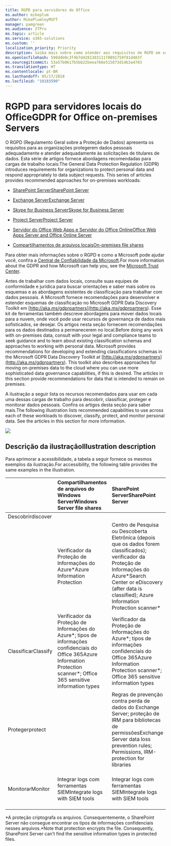 ```yaml
---
title: RGPD para servidores do Office
ms.author: mikeplum
author: MikePlumleyMSFT
manager: pamgreen
ms.audience: ITPro
ms.topic: article
ms.service: o365-solutions
ms.custom: ''
localization_priority: Priority
description: Saiba mais sobre como atender aos requisitos de RGPD em servidores locais do Office.
ms.openlocfilehash: 598d4b0c3f4b7d4281383111f0891759f81d483f
ms.sourcegitcommit: 53a57b0617b5bb22beea766e515873d14b3a4783
ms.translationtype: HT
ms.contentlocale: pt-BR
ms.lasthandoff: 05/17/2018
ms.locfileid: "19183590"
---
```

# <a name="gdpr-for-office-on-premises-servers"></a><span data-ttu-id="3ad95-103">RGPD para servidores locais do Office</span><span class="sxs-lookup"><span data-stu-id="3ad95-103">GDPR for Office on-premises Servers</span></span>

<span data-ttu-id="3ad95-p101">O RGPD (Regulamento Geral sobre a Proteção de Dados) apresenta os requisitos para as organizações protegerem dados pessoais adequadamente e atender adequadamente às solicitações de titulares de dados. Esta série de artigos fornece abordagens recomendadas para cargas de trabalho locais:</span><span class="sxs-lookup"><span data-stu-id="3ad95-p101">The General Data Protection Regulation (GDPR) introduces requirements for organizations to protect personal data and respond appropriately to data subject requests. This series of articles provides recommended approaches for on-premises workloads:</span></span>

-   [<span data-ttu-id="3ad95-106">SharePoint Server</span><span class="sxs-lookup"><span data-stu-id="3ad95-106">SharePoint Server</span></span>](gdpr-for-sharepoint-server.md)

-   [<span data-ttu-id="3ad95-107">Exchange Server</span><span class="sxs-lookup"><span data-stu-id="3ad95-107">Exchange Server</span></span>](gdpr-for-exchange-server.md)

-   [<span data-ttu-id="3ad95-108">Skype for Business Server</span><span class="sxs-lookup"><span data-stu-id="3ad95-108">Skype for Business Server</span></span>](gdpr-for-skype-for-business-server.md)

-   [<span data-ttu-id="3ad95-109">Project Server</span><span class="sxs-lookup"><span data-stu-id="3ad95-109">Project Server</span></span>](gdpr-for-project-server.md)

-   [<span data-ttu-id="3ad95-110">Servidor do Office Web Apps e Servidor do Office Online</span><span class="sxs-lookup"><span data-stu-id="3ad95-110">Office Web Apps Server and Office Online Server</span></span>](gdpr-for-office-online-server.md)

-   [<span data-ttu-id="3ad95-111">Compartilhamentos de arquivos locais</span><span class="sxs-lookup"><span data-stu-id="3ad95-111">On-premises file shares</span></span>](gdpr-for-on-premises-file-shares.md)

<span data-ttu-id="3ad95-112">Para obter mais informações sobre o RGPD e como a Microsoft pode ajudar você, confira a [Central de Confiabilidade da Microsoft](https://www.microsoft.com/pt-BR/TrustCenter/Privacy/gdpr/default.aspx).</span><span class="sxs-lookup"><span data-stu-id="3ad95-112">For more information about the GDPR and how Microsoft can help you, see the [Microsoft Trust Center](https://www.microsoft.com/pt-BR/TrustCenter/Privacy/gdpr/default.aspx).</span></span>

<span data-ttu-id="3ad95-p102">Antes de trabalhar com dados locais, consulte suas equipes de conformidade e jurídica para buscar orientações e saber mais sobre os esquemas e as abordagens existentes de classificação para trabalhar com dados pessoais. A Microsoft fornece recomendações para desenvolver e estender esquemas de classificação no Microsoft GDPR Data Discovery Toolkit em [http://aka.ms/gdprpartners](<http://aka.ms/gdprpartners>). Esse kit de ferramentas também descreve abordagens para mover dados locais para a nuvem, onde você pode usar recursos de governança de dados mais sofisticados, se desejar. Os artigos nesta seção fornecem recomendações para os dados destinados a permanecerem no local.</span><span class="sxs-lookup"><span data-stu-id="3ad95-p102">Before doing any work with on-premises data, consult with your legal and compliance teams to seek guidance and to learn about existing classification schemas and approaches to working with personal data. Microsoft provides recommendations for developing and extending classifications schemas in the Microsoft GDPR Data Discovery Toolkit at [http://aka.ms/gdprpartners](<http://aka.ms/gdprpartners>). This toolkit also describes approaches for moving on-premises data to the cloud where you can use more sophisticated data governance capabilities, if this is desired. The articles in this section provide recommendations for data that is intended to remain on premises.</span></span>

<span data-ttu-id="3ad95-p103">A ilustração a seguir lista os recursos recomendados para usar em cada uma dessas cargas de trabalho para descobrir, classificar, proteger e monitorar dados pessoais. Confira os artigos desta seção para saber mais.</span><span class="sxs-lookup"><span data-stu-id="3ad95-p103">The following illustration lists recommended capabilities to use across each of these workloads to discover, classify, protect, and monitor personal data. See the articles in this section for more information.</span></span>

![](media/gdpr-for-office-servers_image1.png)

## <a name="illustration-description"></a><span data-ttu-id="3ad95-119">Descrição da ilustração</span><span class="sxs-lookup"><span data-stu-id="3ad95-119">Illustration description</span></span>

<span data-ttu-id="3ad95-120">Para aprimorar a acessibilidade, a tabela a seguir fornece os mesmos exemplos da ilustração.</span><span class="sxs-lookup"><span data-stu-id="3ad95-120">For accessibility, the following table provides the same examples in the illustration.</span></span>

|             |<span data-ttu-id="3ad95-121">Compartilhamentos de arquivos do Windows Server</span><span class="sxs-lookup"><span data-stu-id="3ad95-121">Windows Server file shares</span></span>|<span data-ttu-id="3ad95-122">SharePoint Server</span><span class="sxs-lookup"><span data-stu-id="3ad95-122">SharePoint Server</span></span>|<span data-ttu-id="3ad95-123">Exchange Server</span><span class="sxs-lookup"><span data-stu-id="3ad95-123">Exchange Server</span></span>|<span data-ttu-id="3ad95-124">Skype for Business</span><span class="sxs-lookup"><span data-stu-id="3ad95-124">Skype for Business</span></span>|<span data-ttu-id="3ad95-125">Project Server</span><span class="sxs-lookup"><span data-stu-id="3ad95-125">Project Server</span></span>|
|:------------|:-------------------------|:----------------|:--------------|:-----------------|:-------------|
|<span data-ttu-id="3ad95-126">Descobrir</span><span class="sxs-lookup"><span data-stu-id="3ad95-126">discover
</span></span>|<span data-ttu-id="3ad95-127">Verificador da Proteção de Informações do Azure\*</span><span class="sxs-lookup"><span data-stu-id="3ad95-127">Azure Information Protection</span></span>|<span data-ttu-id="3ad95-128">Centro de Pesquisa ou Descoberta Eletrônica (depois que os dados forem classificados); verificador da Proteção de Informações do Azure\*</span><span class="sxs-lookup"><span data-stu-id="3ad95-128">Search Center or eDiscovery (after data is classified); Azure Information Protection scanner\*</span></span>|<span data-ttu-id="3ad95-129">Portal de Descoberta Eletrônica do Exchange</span><span class="sxs-lookup"><span data-stu-id="3ad95-129">Exchange eDiscovery Portal</span></span>|<span data-ttu-id="3ad95-130">Portal de Descoberta Eletrônica do Exchange</span><span class="sxs-lookup"><span data-stu-id="3ad95-130">Exchange eDiscovery portal</span></span>|<span data-ttu-id="3ad95-131">Scripts SQL para descobrir e exportar</span><span class="sxs-lookup"><span data-stu-id="3ad95-131">SQL scripts for discovery and exporting</span></span>|
|<span data-ttu-id="3ad95-132">Classificar</span><span class="sxs-lookup"><span data-stu-id="3ad95-132">Classify</span></span>|<span data-ttu-id="3ad95-133">Verificador da Proteção de Informações do Azure\*; tipos de informações confidenciais do Office 365</span><span class="sxs-lookup"><span data-stu-id="3ad95-133">Azure Information Protection scanner\*; Office 365 sensitive information types</span></span>|<span data-ttu-id="3ad95-134">Verificador da Proteção de Informações do Azure\*; tipos de informações confidenciais do Office 365</span><span class="sxs-lookup"><span data-stu-id="3ad95-134">Azure Information Protection scanner\*; Office 365 sensitive information types</span></span>|<span data-ttu-id="3ad95-135">Marcas e políticas de retenção do Exchange</span><span class="sxs-lookup"><span data-stu-id="3ad95-135">Exchange retention tags and retention policies</span></span>|<span data-ttu-id="3ad95-136">Marcas e políticas de retenção do Exchange</span><span class="sxs-lookup"><span data-stu-id="3ad95-136">Exchange retention tags and retention policies</span></span>||
|<span data-ttu-id="3ad95-137">Proteger</span><span class="sxs-lookup"><span data-stu-id="3ad95-137">protect</span></span>||<span data-ttu-id="3ad95-138">Regras de prevenção contra perda de dados do Exchange Server; proteção de IRM para bibliotecas de permissões</span><span class="sxs-lookup"><span data-stu-id="3ad95-138">Exchange Server data loss prevention rules; Permissions, IRM-protection for libraries</span></span>|<span data-ttu-id="3ad95-139">Regras de prevenção contra perda de dados do Exchange Server; integração de IRM com o Exchange Server</span><span class="sxs-lookup"><span data-stu-id="3ad95-139">Exchange Server data loss prevention rules; IRM integration with Exchange Server</span></span>|||
|<span data-ttu-id="3ad95-140">Monitorar</span><span class="sxs-lookup"><span data-stu-id="3ad95-140">Monitor</span></span>|<span data-ttu-id="3ad95-141">Integrar logs com ferramentas SIEM</span><span class="sxs-lookup"><span data-stu-id="3ad95-141">Integrate logs with SIEM tools</span></span>|<span data-ttu-id="3ad95-142">Integrar logs com ferramentas SIEM</span><span class="sxs-lookup"><span data-stu-id="3ad95-142">Integrate logs with SIEM tools</span></span>|<span data-ttu-id="3ad95-143">Integrar logs com ferramentas SIEM</span><span class="sxs-lookup"><span data-stu-id="3ad95-143">Integrate logs with SIEM tools</span></span>|<span data-ttu-id="3ad95-144">Integrar logs com ferramentas SIEM</span><span class="sxs-lookup"><span data-stu-id="3ad95-144">Integrate logs with SIEM tools</span></span>|<span data-ttu-id="3ad95-145">Integrar logs com ferramentas SIEM</span><span class="sxs-lookup"><span data-stu-id="3ad95-145">Integrate logs with SIEM tools</span></span>|

<span data-ttu-id="3ad95-p104">\*A proteção criptografa os arquivos. Consequentemente, o SharePoint Server não consegue encontrar os tipos de informações confidenciais nesses arquivos.</span><span class="sxs-lookup"><span data-stu-id="3ad95-p104">\*Note that protection encrypts the file. Consequently, SharePoint Server can’t find the sensitive information types in protected files.</span></span>
